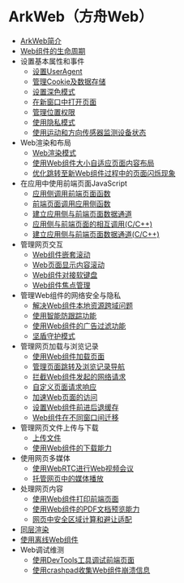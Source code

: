 # ArkWeb（方舟Web）

- [ArkWeb简介](web-component-overview.md)
- [Web组件的生命周期](web-event-sequence.md)
- 设置基本属性和事件
  - [设置UserAgent](web-default-userAgent.md)
  - [管理Cookie及数据存储](web-cookie-and-data-storage-mgmt.md)
  - [设置深色模式](web-set-dark-mode.md)
  - [在新窗口中打开页面](web-open-in-new-window.md)
  - [管理位置权限](web-geolocation-permission.md)
  - [使用隐私模式](web-incognito-mode.md)
  - [使用运动和方向传感器监测设备状态](web-sensor.md)
- Web渲染和布局
  - [Web渲染模式](web-render-mode.md)
  - [使用Web组件大小自适应页面内容布局](web-fit-content.md)
  - [优化跳转至新Web组件过程中的页面闪烁现象](web-router-flash-optimization.md)
- 在应用中使用前端页面JavaScript
  - [应用侧调用前端页面函数](web-in-app-frontend-page-function-invoking.md)
  - [前端页面调用应用侧函数](web-in-page-app-function-invoking.md)
  - [建立应用侧与前端页面数据通道](web-app-page-data-channel.md)
  - [应用侧与前端页面的相互调用(C/C++)](arkweb-ndk-jsbridge.md)
  - [建立应用侧与前端页面数据通道(C/C++)](arkweb-ndk-page-data-channel.md)
- 管理网页交互
  - [Web组件嵌套滚动](web-nested-scrolling.md)
  - [Web页面显示内容滚动](web-content-scrolling.md)
  - [Web组件对接软键盘](web-docking-softkeyboard.md)
  - [Web组件焦点管理](web-focus.md)
- 管理Web组件的网络安全与隐私
  - [解决Web组件本地资源跨域问题](web-cross-origin.md)
  - [使用智能防跟踪功能](web-intelligent-tracking-prevention.md)
  - [使用Web组件的广告过滤功能](web-adsblock.md)
  - [坚盾守护模式](web-secure-shield-mode.md)
- 管理网页加载与浏览记录
  - [使用Web组件加载页面](web-page-loading-with-web-components.md)
  - [管理页面跳转及浏览记录导航](web-redirection-and-browsing-history-mgmt.md)
  - [拦截Web组件发起的网络请求](web-scheme-handler.md)
  - [自定义页面请求响应](web-resource-interception-request-mgmt.md)
  - [加速Web页面的访问](web-predictor.md)
  - [设置Web组件前进后退缓存](web-set-back-forward-cache.md)
  - [Web组件在不同窗口间迁移](web-component-migrate.md)
- 管理网页文件上传与下载
  - [上传文件](web-file-upload.md)
  - [使用Web组件的下载能力](web-download.md)
- 使用网页多媒体
  - [使用WebRTC进行Web视频会议](web-rtc.md)
  - [托管网页中的媒体播放](app-takeovers-web-media.md)
- 处理网页内容
  - [使用Web组件打印前端页面](web-print.md)
  - [使用Web组件的PDF文档预览能力](web-pdf-preview.md)
  - [网页中安全区域计算和避让适配](web-safe-area-insets.md)
- [同层渲染](web-same-layer.md)
- [使用离线Web组件](web-offline-mode.md)
- Web调试维测
  - [使用DevTools工具调试前端页面](web-debugging-with-devtools.md)
  - [使用crashpad收集Web组件崩溃信息](web-crashpad.md)